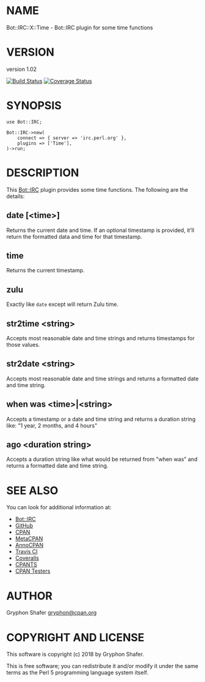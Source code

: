 # NAME

Bot::IRC::X::Time - Bot::IRC plugin for some time functions

# VERSION

version 1.02

[![Build Status](https://travis-ci.org/gryphonshafer/Bot-IRC-X-Time.svg)](https://travis-ci.org/gryphonshafer/Bot-IRC-X-Time)
[![Coverage Status](https://coveralls.io/repos/gryphonshafer/Bot-IRC-X-Time/badge.png)](https://coveralls.io/r/gryphonshafer/Bot-IRC-X-Time)

# SYNOPSIS

    use Bot::IRC;

    Bot::IRC->new(
        connect => { server => 'irc.perl.org' },
        plugins => ['Time'],
    )->run;

# DESCRIPTION

This [Bot::IRC](https://metacpan.org/pod/Bot::IRC) plugin provides some time functions. The following are the
details:

## date \[&lt;time>\]

Returns the current date and time. If an optional timestamp is provided, it'll
return the formatted data and time for that timestamp.

## time

Returns the current timestamp.

## zulu

Exactly like `date` except will return Zulu time.

## str2time &lt;string>

Accepts most reasonable date and time strings and returns timestamps for those
values.

## str2date &lt;string>

Accepts most reasonable date and time strings and returns a formatted date and
time string.

## when was &lt;time>|&lt;string>

Accepts a timestamp or a date and time string and returns a duration string
like: "1 year, 2 months, and 4 hours"

## ago &lt;duration string>

Accepts a duration string like what would be returned from "when was" and
returns a formatted date and time string.

# SEE ALSO

You can look for additional information at:

- [Bot::IRC](https://metacpan.org/pod/Bot::IRC)
- [GitHub](https://github.com/gryphonshafer/Bot-IRC-X-Time)
- [CPAN](http://search.cpan.org/dist/Bot-IRC-X-Time)
- [MetaCPAN](https://metacpan.org/pod/Bot::IRC::X::Time)
- [AnnoCPAN](http://annocpan.org/dist/Bot-IRC-X-Time)
- [Travis CI](https://travis-ci.org/gryphonshafer/Bot-IRC-X-Time)
- [Coveralls](https://coveralls.io/r/gryphonshafer/Bot-IRC-X-Time)
- [CPANTS](http://cpants.cpanauthors.org/dist/Bot-IRC-X-Time)
- [CPAN Testers](http://www.cpantesters.org/distro/T/Bot-IRC-X-Time.html)

# AUTHOR

Gryphon Shafer <gryphon@cpan.org>

# COPYRIGHT AND LICENSE

This software is copyright (c) 2018 by Gryphon Shafer.

This is free software; you can redistribute it and/or modify it under
the same terms as the Perl 5 programming language system itself.
